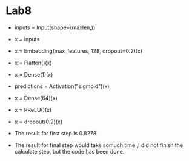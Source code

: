 # Lab8

* inputs = Input(shape=(maxlen,))
* x = inputs
* x = Embedding(max_features, 128, dropout=0.2)(x)
* x = Flatten()(x)
* x = Dense(1)(x)
* predictions = Activation("sigmoid")(x)
  
* x = Dense(64)(x)
* x = PReLU()(x)
* x = dropout(0.2)(x)
* The result for first step is 0.8278
* The result for final step would take somuch time ,I did not finish the calculate step, but the code has been done.
